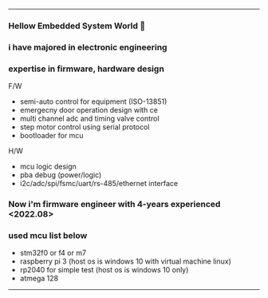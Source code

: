 --------------------------------------------------------------------
### Hellow Embedded System World 👋

### i have majored in electronic engineering

### expertise in firmware, hardware design
F/W
- semi-auto control for equipment (ISO-13851)
- emergecny door operation design with ce
- multi channel adc and timing valve control
- step motor control using serial protocol
- bootloader for mcu

H/W
- mcu logic design
- pba debug (power/logic)
- i2c/adc/spi/fsmc/uart/rs-485/ethernet interface

### Now i'm firmware engineer with 4-years experienced <2022.08>

### used mcu list below
- stm32f0 or f4 or m7
- raspberry pi 3 (host os is windows 10 with virtual machine linux)
- rp2040 for simple test (host os is windows 10 only)
- atmega 128
--------------------------------------------------------------------

<!--
**KpuFish/KpuFish** is a ✨ _special_ ✨ repository because its `README.md` (this file) appears on your GitHub profile.

Here are some ideas to get you started:

- 🔭 I’m currently working on ...
- 🌱 I’m currently learning ...
- 👯 I’m looking to collaborate on ...
- 🤔 I’m looking for help with ...
- 💬 Ask me about ...
- 📫 How to reach me: ...
- 😄 Pronouns: ...
- ⚡ Fun fact: ...
--> 
